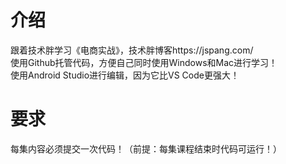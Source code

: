 # 介绍
跟着技术胖学习《电商实战》，技术胖博客https://jspang.com/  
使用Github托管代码，方便自己同时使用Windows和Mac进行学习！  
使用Android Studio进行编辑，因为它比VS Code更强大！

# 要求
每集内容必须提交一次代码！（前提：每集课程结束时代码可运行！）

